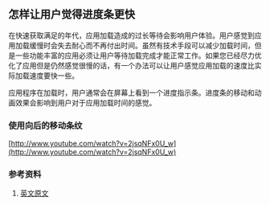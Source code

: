 怎样让用户觉得进度条更快
---
在快速获取满足的年代，应用加载造成的过长等待会影响用户体验。用户感觉到应用加载缓慢时会失去耐心而不再付出时间。虽然有技术手段可以减少加载时间，但是一些功能丰富的应用必须让用户等待加载完成才能正常工作。如果您已经尽力优化了应用但是仍然感觉很慢的话，有一个办法可以让用户感觉应用加载的速度比实际加载速度要快一些。

应用程序在加载时，用户通常会在屏幕上看到一个进度指示条。进度条的移动和动画效果会影响到用户对于应用加载时间的感觉。

### 使用向后的移动条纹

[http://www.youtube.com/watch?v=2jsqNFx0U_w](http://www.youtube.com/watch?v=2jsqNFx0U_w)


### 参考资料
1.  [英文原文](http://uxmovement.com/buttons/how-to-make-progress-bars-feel-faster-to-users/)
